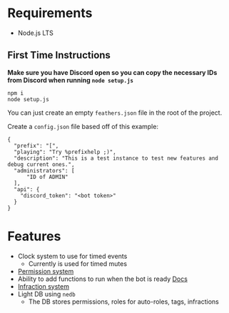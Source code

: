 # Requirements
 * Node.js LTS

## First Time Instructions
 **Make sure you have Discord open so you can copy the necessary IDs from Discord when running `node setup.js`**
 ```
 npm i
 node setup.js
 ```

You can just create an empty `feathers.json` file in the root of the project.

Create a `config.json` file based off of this example:
```
{
  "prefix": "[",
  "playing": "Try %prefixhelp ;)",
  "description": "This is a test instance to test new features and debug current ones.",
  "administrators": [
      "ID of ADMIN"
  ],
  "api": {
    "discord_token": "<bot token>"
  }
}
```

# Features
 * Clock system to use for timed events
   * Currently is used for timed mutes
 * [Permission system](/documentation/Permissions.md)
 * Ability to add functions to run when the bot is ready [Docs](/documentation/FunctionInjection.md)
 * [Infraction system](/documentation/InfractionSystem.md)
 * Light DB using `nedb`
   * The DB stores permissions, roles for auto-roles, tags, infractions